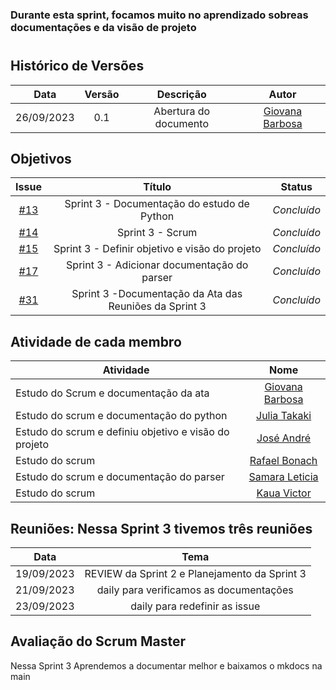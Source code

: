 ### Durante esta sprint, focamos muito no aprendizado sobreas documentações e da visão de projeto

#

## Histórico de Versões

| Data       | Versão | Descrição                                 | Autor             |
| :--------: | :----: | :--------------------:                    | :---------------: |
| 26/09/2023 |  0.1   | Abertura do documento                     | [Giovana Barbosa ](https://github.com/gio221) |

## Objetivos

|                            Issue                             |              Título               |                    Status                 |
| :----------------------------------------------------------: | :-------------------------------: | :-------------------------------------------------: |
| [#13](https://github.com/unb-mds/2023-2-Squad07/issues/13) |  Sprint 3 - Documentação do estudo de Python  |_Concluído_   |
| [#14](https://github.com/unb-mds/2023-2-Squad07/issues/14) | Sprint 3 - Scrum |  _Concluído_|
| [#15](https://github.com/unb-mds/2023-2-Squad07/issues/15) | Sprint 3 - Definir objetivo e visão do projeto| _Concluído_|
| [#17](https://github.com/unb-mds/2023-2-Squad07/issues/17) | Sprint 3 - Adicionar documentação do parser  | _Concluído_     |
| [#31](https://github.com/unb-mds/2023-2-Squad07/issues/31) | Sprint 3 -Documentação da Ata das Reuniões da Sprint 3  |  _Concluído_ |


## Atividade de cada membro
| Atividade        |                                                                           Nome                                                                            |
| ------------- | :-------------------------------------------------------------------------------------------------------------------------------------------------------: |
| Estudo do Scrum e documentação da ata  |                                                    [Giovana Barbosa ](https://github.com/gio221)                                                    |
| Estudo do scrum e documentação do python |                                                    [Julia Takaki](https://github.com/juliatakaki)                                                    |
|Estudo do scrum e definiu objetivo e visão do projeto          |                [José André](https://github.com/joseandre25)                                                     |
| Estudo do scrum  |                                                    [Rafael Bonach](https://github.com/RafaBonach)                                                    |
|Estudo do scrum  e documentação do parser   |                                                    [Samara Leticia](https://github.com/samarawwleticia)                                                    |
| Estudo do scrum   | [Kaua Victor](https://github.com/Kauanviictor) |


## Reuniões: Nessa Sprint 3 tivemos três reuniões

| Data       | Tema                             
| :---------:| :---------------------------------------------:      
| 19/09/2023 |  REVIEW da Sprint 2 e Planejamento da Sprint 3   
| 21/09/2023 |  daily  para verificamos as documentações
| 23/09/2023 |  daily  para redefinir as issue

## Avaliação do Scrum Master

Nessa Sprint 3 Aprendemos a documentar melhor e baixamos o mkdocs na main
